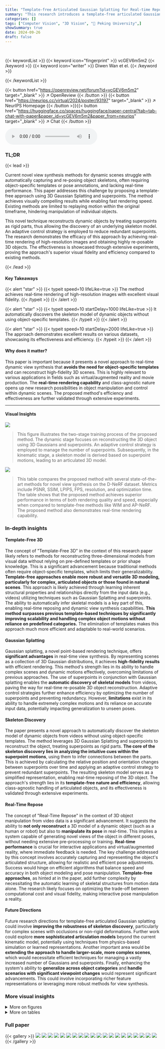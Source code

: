 ```yaml
---
title: "Template-free Articulated Gaussian Splatting for Real-time Reposable Dynamic View Synthesis"
summary: "This research introduces a template-free articulated Gaussian splatting method for real-time dynamic view synthesis, automatically discovering object skeletons from videos to enable reposing."
categories: []
tags: ["Computer Vision", "3D Vision", "🏢 Peking University",]
showSummary: true
date: 2024-09-26
draft: false
---
```


<br>

{{< keywordList >}}
{{< keyword icon="fingerprint" >}} vcGEV6m5m2 {{< /keyword >}}
{{< keyword icon="writer" >}} Diwen Wan et el. {{< /keyword >}}
 
{{< /keywordList >}}

{{< button href="https://openreview.net/forum?id=vcGEV6m5m2" target="_blank" >}}
↗ OpenReview
{{< /button >}}
{{< button href="https://neurips.cc/virtual/2024/poster/93197" target="_blank" >}}
↗ NeurIPS Homepage
{{< /button >}}{{< button href="https://huggingface.co/spaces/huggingface/paper-central?tab=tab-chat-with-paper&paper_id=vcGEV6m5m2&paper_from=neurips" target="_blank" >}}
↗ Chat
{{< /button >}}



<audio controls>
    <source src="https://ai-paper-reviewer.com/vcGEV6m5m2/podcast.wav" type="audio/wav">
    Your browser does not support the audio element.
</audio>


### TL;DR


{{< lead >}}

Current novel view synthesis methods for dynamic scenes struggle with automatically capturing and re-posing object skeletons, often requiring object-specific templates or pose annotations, and lacking real-time performance. This paper addresses this challenge by proposing a template-free approach using 3D Gaussian Splatting and superpoints.  The method achieves visually compelling results while enabling fast rendering speed. Existing methods are limited to replaying motion within the original timeframe, hindering manipulation of individual objects. 

This novel technique reconstructs dynamic objects by treating superpoints as rigid parts, thus allowing the discovery of an underlying skeleton model. An adaptive control strategy is employed to reduce redundant superpoints.  The research demonstrates the efficacy of this approach by achieving real-time rendering of high-resolution images and obtaining highly re-posable 3D objects. The effectiveness is showcased through extensive experiments, proving the approach's superior visual fidelity and efficiency compared to existing methods.

{{< /lead >}}


#### Key Takeaways

{{< alert "star" >}}
{{< typeit speed=10 lifeLike=true >}} The method achieves real-time rendering of high-resolution images with excellent visual fidelity. {{< /typeit >}}
{{< /alert >}}

{{< alert "star" >}}
{{< typeit speed=10 startDelay=1000 lifeLike=true >}} It automatically discovers the skeleton model of dynamic objects without using object-specific templates. {{< /typeit >}}
{{< /alert >}}

{{< alert "star" >}}
{{< typeit speed=10 startDelay=2000 lifeLike=true >}} The approach demonstrates excellent results on various datasets, showcasing its effectiveness and efficiency. {{< /typeit >}}
{{< /alert >}}

#### Why does it matter?
This paper is important because it presents a novel approach to real-time dynamic view synthesis that **avoids the need for object-specific templates** and can reconstruct high-fidelity 3D scenes.  This is highly relevant to various applications in fields such as virtual/augmented reality and movie production. The **real-time rendering capability** and class-agnostic nature opens up new research possibilities in object manipulation and control within dynamic scenes. The proposed method's efficiency and effectiveness are further validated through extensive experiments.

------
#### Visual Insights



![](https://ai-paper-reviewer.com/vcGEV6m5m2/figures_2_1.jpg)

> This figure illustrates the two-stage training process of the proposed method. The dynamic stage focuses on reconstructing the 3D object using 3D Gaussians and superpoints. An adaptive control strategy is employed to manage the number of superpoints. Subsequently, in the kinematic stage, a skeleton model is derived based on superpoint motions, leading to an articulated 3D model.





![](https://ai-paper-reviewer.com/vcGEV6m5m2/tables_5_1.jpg)

> This table compares the proposed method with several state-of-the-art methods for novel view synthesis on the D-NeRF dataset.  Metrics include PSNR, SSIM, LPIPS, FPS, resolution, and optimization time. The table shows that the proposed method achieves superior performance in terms of both rendering quality and speed, especially when compared to template-free methods like WIM and AP-NeRF. The proposed method also demonstrates real-time rendering capability.





### In-depth insights


#### Template-Free 3D
The concept of "Template-Free 3D" in the context of this research paper likely refers to methods for reconstructing three-dimensional models from visual data without relying on pre-defined templates or prior shape knowledge. This is a significant advancement because traditional methods often require object-specific templates, which limits their generalizability.  **Template-free approaches enable more robust and versatile 3D modeling, particularly for complex, articulated objects or those found in natural scenes**.  This approach is likely achieved through learning inherent structural properties and relationships directly from the input data (e.g., videos) utilizing techniques such as Gaussian Splatting and superpoints.  The ability to automatically infer skeletal models is a key part of this, enabling real-time reposing and dynamic view synthesis capabilities.  **This method surpasses previous template-based techniques by significantly improving scalability and handling complex object motions without reliance on predefined categories.**  The elimination of templates makes this approach much more efficient and adaptable to real-world scenarios.

#### Gaussian Splatting
Gaussian splatting, a novel point-based rendering technique, offers **significant advantages** in real-time view synthesis. By representing scenes as a collection of 3D Gaussian distributions, it achieves **high-fidelity results** with efficient rendering.  This method's strength lies in its ability to handle complex scenes and dynamic motions effectively, overcoming limitations of previous approaches.  The use of superpoints in conjunction with Gaussian splatting enables the **automatic discovery of skeletal models** from videos, paving the way for real-time re-posable 3D object reconstruction.  Adaptive control strategies further enhance efficiency by optimizing the number of superpoints and preventing redundancy.  However, **limitations** exist in its ability to handle extremely complex motions and its reliance on accurate input data, potentially impacting generalization to unseen poses.

#### Skeleton Discovery
The paper presents a novel approach to automatically discover the skeleton model of dynamic objects from videos without using object-specific templates.  The method leverages 3D Gaussian Splatting and superpoints to reconstruct the object, treating superpoints as rigid parts.  **The core of the skeleton discovery lies in analyzing the intuitive cues within the superpoint motions**, using them to infer connections between the parts. This is achieved by calculating the relative position and orientation changes between superpoints over time and applying an adaptive control strategy to prevent redundant superpoints. The resulting skeleton model serves as a simplified representation, enabling real-time reposing of the 3D object. The approach's strength lies in its **template-free nature and efficiency**, allowing class-agnostic handling of articulated objects, and its effectiveness is validated through extensive experiments.

#### Real-Time Repose
The concept of "Real-Time Repose" in the context of 3D object manipulation from video data is a significant advancement.  It suggests the ability to **not only reconstruct** a 3D model of a dynamic object (such as a human or robot) but also to **manipulate its pose** in real-time. This implies a system capable of generating novel views of the object in different poses, without needing extensive pre-processing or training.  **Real-time performance** is crucial for interactive applications and virtual/augmented reality, where immediate feedback is needed.  The key challenge addressed by this concept involves accurately capturing and representing the object's articulated structure, allowing for realistic and efficient pose adjustments.  Success would hinge on efficient algorithms that balance speed and accuracy in both object modeling and pose manipulation.  **Template-free approaches**, as hinted at in the paper, add further complexity by necessitating the automatic learning of skeletal structures from motion data alone. The research likely focuses on optimizing the trade-off between computational cost and visual fidelity, making interactive pose manipulation a reality.

#### Future Directions
Future research directions for template-free articulated Gaussian splatting could involve **improving the robustness of skeleton discovery**, particularly for complex scenes with occlusions or non-rigid deformations.  Further work could explore **more sophisticated articulation models** beyond the current kinematic model, potentially using techniques from physics-based simulation or learned representations.  Another important area would be **extending the approach to handle larger-scale, more complex scenes**, which would necessitate efficient techniques for managing a vastly increased number of Gaussians and superpoints.  Finally, enhancing the system's ability to **generalize across object categories** and **handle scenarios with significant viewpoint changes** would represent significant advancements.  This could involve incorporating richer feature representations or leveraging more robust methods for view synthesis.


### More visual insights

<details>
<summary>More on figures
</summary>


![](https://ai-paper-reviewer.com/vcGEV6m5m2/figures_6_1.jpg)

> This figure shows a qualitative comparison of novel view synthesis results on the D-NeRF dataset for five different sequences.  The methods compared are WIM, AP-NeRF, the proposed 'ours' method, and the ground truth. Each row represents a different sequence, with several frames shown from different viewpoints for each method.  The red boxes highlight specific areas where differences between the methods are apparent. The goal is to visualize the strengths and weaknesses of each approach in terms of visual fidelity, detail preservation, and overall realism.


![](https://ai-paper-reviewer.com/vcGEV6m5m2/figures_7_1.jpg)

> This figure compares the qualitative results of novel view synthesis on the Robots dataset using three different methods: WIM, AP-NeRF, and the proposed method.  The figure shows several examples of robot poses, with each row representing a different robot. For each robot, there are four columns showcasing the results from WIM, AP-NeRF, the authors' proposed method, and finally the ground truth. Red boxes highlight areas where differences between the methods and the ground truth are most apparent, giving a visual illustration of the relative performance of each method on object reconstruction and pose accuracy.


![](https://ai-paper-reviewer.com/vcGEV6m5m2/figures_7_2.jpg)

> This figure displays a qualitative comparison of novel view synthesis results on the D-NeRF dataset.  It showcases the ground truth images alongside the results generated by four different methods: the authors' proposed approach, AP-NeRF, WIM, and Ours.  The comparison highlights the visual differences between the methods, particularly in terms of detail preservation, reconstruction accuracy, and overall visual fidelity.


![](https://ai-paper-reviewer.com/vcGEV6m5m2/figures_8_1.jpg)

> This figure demonstrates the reposing capability of the proposed method. It shows how the learned skeleton model can be used to generate novel poses by interpolating between a canonical pose and a target pose. The interpolation is smooth and natural, showing the effectiveness of the method in controlling the movement of individual parts of the object.


![](https://ai-paper-reviewer.com/vcGEV6m5m2/figures_8_2.jpg)

> This figure shows a qualitative comparison of novel view synthesis results on the D-NeRF dataset.  It compares the results of the proposed method with those of WIM, AP-NeRF, and the ground truth.  Each column represents a different method, and each row represents a different sequence from the dataset. The images visually demonstrate the quality of novel view synthesis achieved by each method, allowing for a direct comparison of visual fidelity, motion accuracy and detail.


![](https://ai-paper-reviewer.com/vcGEV6m5m2/figures_15_1.jpg)

> This figure shows a qualitative comparison of novel view synthesis results on the D-NeRF dataset. It compares the results of the proposed method with those of WIM [3] and AP-NeRF [4]. The comparison includes five different sequences of human actions (jumping jacks, mutant, hook, T-rex, and standup) and their corresponding novel views generated by each method. The ground truth images are also provided for reference. The figure visually demonstrates the superior visual quality and rendering speed of the proposed method compared to the baseline methods.


![](https://ai-paper-reviewer.com/vcGEV6m5m2/figures_15_2.jpg)

> This figure presents a qualitative comparison of novel view synthesis results on the D-NeRF dataset.  It shows the reconstructed objects from four different methods: AP-NeRF, ours, WIM, and the ground truth. For each method, multiple views of the same object in different poses are presented, allowing for a visual comparison of the accuracy and quality of the reconstructions. This comparison highlights the strengths and weaknesses of each approach in terms of visual fidelity and detail preservation.


</details>




<details>
<summary>More on tables
</summary>


![](https://ai-paper-reviewer.com/vcGEV6m5m2/tables_5_2.jpg)
> This table presents a quantitative comparison of the proposed method against state-of-the-art methods, WIM and AP-NeRF, for novel view synthesis on the Robots dataset. The comparison is based on three metrics: PSNR, SSIM, and LPIPS, which evaluate the visual quality of the synthesized images. Additionally, the table includes the rendering speed (FPS) and resolution of the synthesized images.  The results demonstrate that the proposed method outperforms existing approaches in terms of both visual quality and rendering speed.

![](https://ai-paper-reviewer.com/vcGEV6m5m2/tables_8_1.jpg)
> This table presents a quantitative comparison of the proposed method with WIM[3] and AP-NeRF[4] on the ZJU-MoCap dataset.  It shows the PSNR, SSIM, LPIPS, and FPS for each method at a resolution of 512x512 pixels.  The results highlight the superior speed of the proposed method while demonstrating comparable performance in terms of image quality metrics.

![](https://ai-paper-reviewer.com/vcGEV6m5m2/tables_14_1.jpg)
> This table compares the proposed method with other state-of-the-art methods for novel view synthesis on the D-NeRF dataset.  The metrics used for comparison include PSNR, SSIM, LPIPS, and FPS.  The table shows that the proposed method achieves better performance in terms of visual quality (PSNR, SSIM, LPIPS) and rendering speed (FPS) compared to other methods.

![](https://ai-paper-reviewer.com/vcGEV6m5m2/tables_15_1.jpg)
> This table presents a quantitative comparison of the proposed method against WIM and AP-NeRF on the ZJU-MoCap dataset.  The metrics used for comparison are PSNR, SSIM, LPIPS, and FPS.  Higher PSNR and SSIM values indicate better visual quality, while a lower LPIPS value indicates a smaller perceptual difference between the generated and ground truth images.  Higher FPS indicates faster rendering speed. The results demonstrate that the proposed method outperforms the baselines in terms of both speed and visual quality.

![](https://ai-paper-reviewer.com/vcGEV6m5m2/tables_15_2.jpg)
> This table presents the training time (in hours), GPU VRAM usage (in GB), the number of Gaussians (in 10^5), and the number of superpoints used for each scene in the D-NeRF dataset.  These metrics give insight into the computational cost associated with training the model for different scenes with varying complexity.

![](https://ai-paper-reviewer.com/vcGEV6m5m2/tables_16_1.jpg)
> This table presents the results of an ablation study conducted to determine the optimal number of initial superpoints (M) for the \textquotesingle hellwarrior\textrquotesingle scene in the D-NeRF dataset.  The study varied the number of superpoints (M) and measured the impact on PSNR, SSIM, and LPIPS metrics.  The results help to understand how the choice of the initial number of superpoints affects the overall quality of the novel view synthesis.

</details>




### Full paper

{{< gallery >}}
<img src="https://ai-paper-reviewer.com/vcGEV6m5m2/1.png" class="grid-w50 md:grid-w33 xl:grid-w25" />
<img src="https://ai-paper-reviewer.com/vcGEV6m5m2/2.png" class="grid-w50 md:grid-w33 xl:grid-w25" />
<img src="https://ai-paper-reviewer.com/vcGEV6m5m2/3.png" class="grid-w50 md:grid-w33 xl:grid-w25" />
<img src="https://ai-paper-reviewer.com/vcGEV6m5m2/4.png" class="grid-w50 md:grid-w33 xl:grid-w25" />
<img src="https://ai-paper-reviewer.com/vcGEV6m5m2/5.png" class="grid-w50 md:grid-w33 xl:grid-w25" />
<img src="https://ai-paper-reviewer.com/vcGEV6m5m2/6.png" class="grid-w50 md:grid-w33 xl:grid-w25" />
<img src="https://ai-paper-reviewer.com/vcGEV6m5m2/7.png" class="grid-w50 md:grid-w33 xl:grid-w25" />
<img src="https://ai-paper-reviewer.com/vcGEV6m5m2/8.png" class="grid-w50 md:grid-w33 xl:grid-w25" />
<img src="https://ai-paper-reviewer.com/vcGEV6m5m2/9.png" class="grid-w50 md:grid-w33 xl:grid-w25" />
<img src="https://ai-paper-reviewer.com/vcGEV6m5m2/10.png" class="grid-w50 md:grid-w33 xl:grid-w25" />
<img src="https://ai-paper-reviewer.com/vcGEV6m5m2/11.png" class="grid-w50 md:grid-w33 xl:grid-w25" />
<img src="https://ai-paper-reviewer.com/vcGEV6m5m2/12.png" class="grid-w50 md:grid-w33 xl:grid-w25" />
<img src="https://ai-paper-reviewer.com/vcGEV6m5m2/13.png" class="grid-w50 md:grid-w33 xl:grid-w25" />
<img src="https://ai-paper-reviewer.com/vcGEV6m5m2/14.png" class="grid-w50 md:grid-w33 xl:grid-w25" />
<img src="https://ai-paper-reviewer.com/vcGEV6m5m2/15.png" class="grid-w50 md:grid-w33 xl:grid-w25" />
<img src="https://ai-paper-reviewer.com/vcGEV6m5m2/16.png" class="grid-w50 md:grid-w33 xl:grid-w25" />
<img src="https://ai-paper-reviewer.com/vcGEV6m5m2/17.png" class="grid-w50 md:grid-w33 xl:grid-w25" />
<img src="https://ai-paper-reviewer.com/vcGEV6m5m2/18.png" class="grid-w50 md:grid-w33 xl:grid-w25" />
<img src="https://ai-paper-reviewer.com/vcGEV6m5m2/19.png" class="grid-w50 md:grid-w33 xl:grid-w25" />
<img src="https://ai-paper-reviewer.com/vcGEV6m5m2/20.png" class="grid-w50 md:grid-w33 xl:grid-w25" />
{{< /gallery >}}